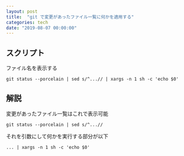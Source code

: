 ```yaml
---
layout: post
title:  "git で変更があったファイル一覧に何かを適用する"
categories: tech
date: "2019-08-07 00:00:00"
---
```


## スクリプト

ファイル名を表示する

```
git status --porcelain | sed s/^...// | xargs -n 1 sh -c 'echo $0'
```
## 解説

変更があったファイル一覧はこれで表示可能

```
git status --porcelain | sed s/^...//
```

それを引数にして何かを実行する部分が以下

```
... | xargs -n 1 sh -c 'echo $0'
```

